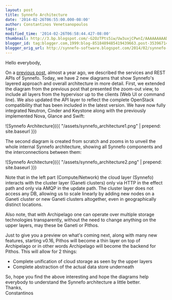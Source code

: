 ```yaml
---
layout: post
title: Synnefo Architecture
date: '2014-02-26T06:55:00.000-08:00'
author: Constantinos Venetsanopoulos
tags: 
modified_time: '2014-02-26T06:58:44.427-08:00'
thumbnail: http://3.bp.blogspot.com/-G2OzTPts5iw/Uw3uxjCPwnI/AAAAAAAAADw/TkXUxRvWgOE/s72-c/synnefo_architecture1.png
blogger_id: tag:blogger.com,1999:blog-8518489485419439663.post-353967149076468102
blogger_orig_url: http://synnefo-software.blogspot.com/2014/02/synnefo-architecture.html
---
```



Hello everybody,

On a [previous post](/2013/04/23/synnefo-services-and-rest-apis/), almost a year ago, we described the services and REST APIs of Synnefo.  <!--break-->
Today, we have 2 new diagrams that show Synnefo's layered approach and overall architecture in more detail. First, we extended the diagram from the previous post that presented the zoom-out view, to include all layers from the hypervisor up to the clients (Web UI or command line). We also updated the API layer to reflect the complete OpenStack compatibility that has been included in the latest version. We have now fully integrated Neutron, Cinder and Keystone  along with the previously implemented Nova, Glance and Swift:

![Synnefo Architecture]({{ "/assets/synnefo_architecture1.png" | prepend: site.baseurl }})

The second diagram is created from scratch and zooms in to unveil the whole internal Synnefo architecture, showing all Synnefo components and the interconnections between them:

![Synnefo Architecture]({{ "/assets/synnefo_architecture2.png" | prepend: site.baseurl }})


Note that in the left part (Compute/Network) the cloud layer (Synnefo) interacts with the cluster layer (Ganeti clusters) only via HTTP in the effect path and only via AMQP in the update path. The cluster layer does not access any DB, allowing us to scale linearly by adding new nodes on a Ganeti cluster or new Ganeti clusters altogether, even in geographically distinct locations. 

Also note, that with Archipelago one can operate over multiple storage technologies transparently, without the need to change anything on the upper layers, may these be Ganeti or Pithos.


Just to give you a preview on what's coming next, along with many new features, starting v0.16, Pithos will become a thin layer on top of Archipelago or in other words Archipelago will become the backend for Pithos. This will allow for 2 things:

*   Complete unification of cloud storage as seen by the upper layers
*   Complete abstraction of the actual data store underneath

So, hope you find the above interesting and hope the diagrams help everybody to understand the Synnefo architecture a little better.  
Thanks,  
Constantinos